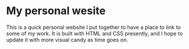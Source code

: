 # My personal wesite
This is a quick personal website I put together to have a place to link to some of my work. It is built with HTML and CSS presently, and I hope to update it with more visual candy as time goes on.
